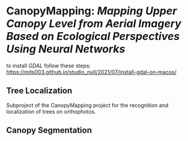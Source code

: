 # CanopyMapping: _Mapping Upper Canopy Level from Aerial Imagery Based on Ecological Perspectives Using Neural Networks_


to install _GDAL_ follow these steps: https://mits003.github.io/studio_null/2021/07/install-gdal-on-macos/

## Tree Localization
Subproject of the CanopyMapping project for the recognition and localization of trees on orthophotos.

## Canopy Segmentation


